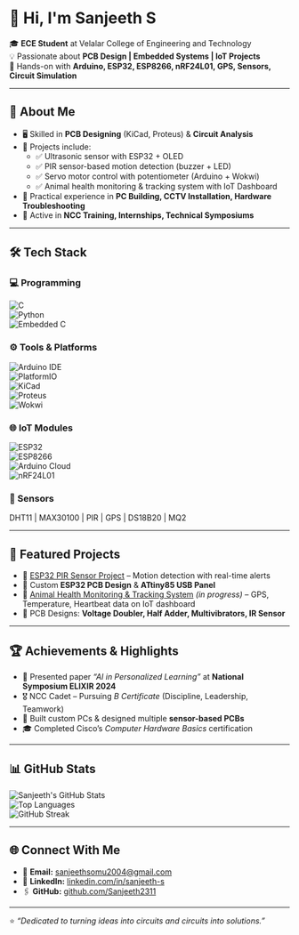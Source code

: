# 👋 Hi, I'm Sanjeeth S  

🎓 **ECE Student** at Velalar College of Engineering and Technology  
💡 Passionate about **PCB Design | Embedded Systems | IoT Projects**  
🔧 Hands-on with **Arduino, ESP32, ESP8266, nRF24L01, GPS, Sensors, Circuit Simulation**  

---

## 🚀 About Me  
- 🖥️ Skilled in **PCB Designing** (KiCad, Proteus) & **Circuit Analysis**  
- 📡 Projects include:  
  - ✅ Ultrasonic sensor with ESP32 + OLED  
  - ✅ PIR sensor-based motion detection (buzzer + LED)  
  - ✅ Servo motor control with potentiometer (Arduino + Wokwi)  
  - ✅ Animal health monitoring & tracking system with IoT Dashboard  
- 🔨 Practical experience in **PC Building, CCTV Installation, Hardware Troubleshooting**  
- 🎯 Active in **NCC Training, Internships, Technical Symposiums**  

---

## 🛠️ Tech Stack  

### 💻 Programming  
![C](https://img.shields.io/badge/C-00599C?style=flat&logo=c&logoColor=white)  
![Python](https://img.shields.io/badge/Python-3776AB?style=flat&logo=python&logoColor=white)  
![Embedded C](https://img.shields.io/badge/Embedded%20C-2C2255?style=flat&logo=c&logoColor=white)  

### ⚙️ Tools & Platforms  
![Arduino IDE](https://img.shields.io/badge/Arduino_IDE-00979D?style=flat&logo=arduino&logoColor=white)  
![PlatformIO](https://img.shields.io/badge/PlatformIO-FFA500?style=flat&logo=platformio&logoColor=white)  
![KiCad](https://img.shields.io/badge/KiCad-314CB0?style=flat&logo=kicad&logoColor=white)  
![Proteus](https://img.shields.io/badge/Proteus-0096D6?style=flat&logo=appveyor&logoColor=white)  
![Wokwi](https://img.shields.io/badge/Wokwi-Simulation-00BFFF?style=flat)  

### 🌐 IoT Modules  
![ESP32](https://img.shields.io/badge/ESP32-000000?style=flat&logo=espressif&logoColor=white)  
![ESP8266](https://img.shields.io/badge/ESP8266-000000?style=flat&logo=espressif&logoColor=white)  
![Arduino Cloud](https://img.shields.io/badge/Arduino_Cloud-00979D?style=flat&logo=arduino&logoColor=white)  
![nRF24L01](https://img.shields.io/badge/nRF24L01-Wireless-FF4500?style=flat)  

### 🔌 Sensors  
DHT11 | MAX30100 | PIR | GPS | DS18B20 | MQ2  

---

## 📂 Featured Projects  
- 🔹 [ESP32 PIR Sensor Project](https://github.com/Sanjeeth2311/esp32-projects/blob/main/Human%20detection%20using%20pir%20sensor) – Motion detection with real-time alerts  
- 🔹 Custom **ESP32 PCB Design** & **ATtiny85 USB Panel**  
- 🔹 [Animal Health Monitoring & Tracking System](#) *(in progress)* – GPS, Temperature, Heartbeat data on IoT dashboard  
- 🔹 PCB Designs: **Voltage Doubler, Half Adder, Multivibrators, IR Sensor**  

---

## 🏆 Achievements & Highlights  
- 🥇 Presented paper *“AI in Personalized Learning”* at **National Symposium ELIXIR 2024**  
- 🎖️ NCC Cadet – Pursuing *B Certificate* (Discipline, Leadership, Teamwork)  
- 🔧 Built custom PCs & designed multiple **sensor-based PCBs**  
- 🎓 Completed Cisco’s *Computer Hardware Basics* certification  

---

## 📊 GitHub Stats  
![Sanjeeth's GitHub Stats](https://github-readme-stats.vercel.app/api?username=Sanjeeth2311&show_icons=true&theme=tokyonight)  
![Top Languages](https://github-readme-stats.vercel.app/api/top-langs/?username=Sanjeeth2311&layout=compact&theme=tokyonight)  
![GitHub Streak](https://github-readme-streak-stats.herokuapp.com/?user=Sanjeeth2311&theme=tokyonight)  

---

## 🌐 Connect With Me  
- 📧 **Email:** [sanjeethsomu2004@gmail.com](mailto:sanjeethsomu2004@gmail.com)  
- 💼 **LinkedIn:** [linkedin.com/in/sanjeeth-s](#)  
- 🖇️ **GitHub:** [github.com/Sanjeeth2311](https://github.com/Sanjeeth2311)  

---

⭐ *“Dedicated to turning ideas into circuits and circuits into solutions.”*  
